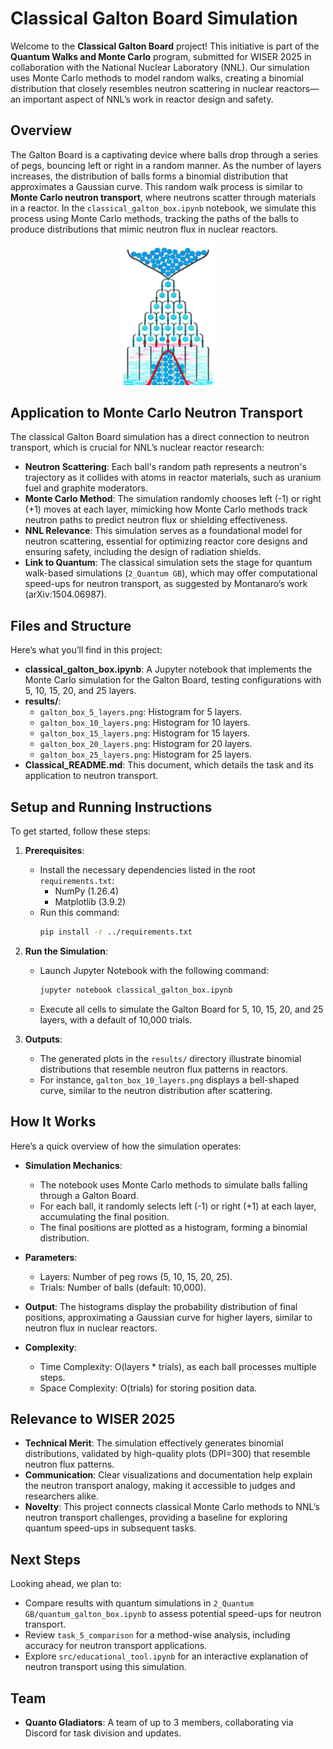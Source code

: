 # Classical Galton Board Simulation

Welcome to the **Classical Galton Board** project! This initiative is part of the **Quantum Walks and Monte Carlo** program, submitted for WISER 2025 in collaboration with the National Nuclear Laboratory (NNL). Our simulation uses Monte Carlo methods to model random walks, creating a binomial distribution that closely resembles neutron scattering in nuclear reactors—an important aspect of NNL’s work in reactor design and safety.

## Overview

The Galton Board is a captivating device where balls drop through a series of pegs, bouncing left or right in a random manner. As the number of layers increases, the distribution of balls forms a binomial distribution that approximates a Gaussian curve. This random walk process is similar to **Monte Carlo neutron transport**, where neutrons scatter through materials in a reactor. In the `classical_galton_box.ipynb` notebook, we simulate this process using Monte Carlo methods, tracking the paths of the balls to produce distributions that mimic neutron flux in nuclear reactors.

<p align="center">
  <img src="Classical_Galton_Box.jpg" alt="Classical Galton Board Simulation" style="width:30%; height:auto;">
</p>



## Application to Monte Carlo Neutron Transport

The classical Galton Board simulation has a direct connection to neutron transport, which is crucial for NNL’s nuclear reactor research:

- **Neutron Scattering**: Each ball's random path represents a neutron's trajectory as it collides with atoms in reactor materials, such as uranium fuel and graphite moderators.
- **Monte Carlo Method**: The simulation randomly chooses left (-1) or right (+1) moves at each layer, mimicking how Monte Carlo methods track neutron paths to predict neutron flux or shielding effectiveness.
- **NNL Relevance**: This simulation serves as a foundational model for neutron scattering, essential for optimizing reactor core designs and ensuring safety, including the design of radiation shields.
- **Link to Quantum**: The classical simulation sets the stage for quantum walk-based simulations (`2_Quantum GB`), which may offer computational speed-ups for neutron transport, as suggested by Montanaro’s work (arXiv:1504.06987).

## Files and Structure

Here’s what you’ll find in this project:

- **classical_galton_box.ipynb**: A Jupyter notebook that implements the Monte Carlo simulation for the Galton Board, testing configurations with 5, 10, 15, 20, and 25 layers.
- **results/**:
  - `galton_box_5_layers.png`: Histogram for 5 layers.
  - `galton_box_10_layers.png`: Histogram for 10 layers.
  - `galton_box_15_layers.png`: Histogram for 15 layers.
  - `galton_box_20_layers.png`: Histogram for 20 layers.
  - `galton_box_25_layers.png`: Histogram for 25 layers.
- **Classical_README.md**: This document, which details the task and its application to neutron transport.

## Setup and Running Instructions

To get started, follow these steps:

1. **Prerequisites**:
   - Install the necessary dependencies listed in the root `requirements.txt`:
     - NumPy (1.26.4)
     - Matplotlib (3.9.2)
   - Run this command:
     ```bash
     pip install -r ../requirements.txt
     ```

2. **Run the Simulation**:
   - Launch Jupyter Notebook with the following command:
     ```bash
     jupyter notebook classical_galton_box.ipynb
     ```
   - Execute all cells to simulate the Galton Board for 5, 10, 15, 20, and 25 layers, with a default of 10,000 trials.

3. **Outputs**:
   - The generated plots in the `results/` directory illustrate binomial distributions that resemble neutron flux patterns in reactors.
   - For instance, `galton_box_10_layers.png` displays a bell-shaped curve, similar to the neutron distribution after scattering.

## How It Works

Here’s a quick overview of how the simulation operates:

- **Simulation Mechanics**:
  - The notebook uses Monte Carlo methods to simulate balls falling through a Galton Board.
  - For each ball, it randomly selects left (-1) or right (+1) at each layer, accumulating the final position.
  - The final positions are plotted as a histogram, forming a binomial distribution.

- **Parameters**:
  - Layers: Number of peg rows (5, 10, 15, 20, 25).
  - Trials: Number of balls (default: 10,000).

- **Output**: The histograms display the probability distribution of final positions, approximating a Gaussian curve for higher layers, similar to neutron flux in nuclear reactors.

- **Complexity**:
  - Time Complexity: O(layers * trials), as each ball processes multiple steps.
  - Space Complexity: O(trials) for storing position data.

## Relevance to WISER 2025

- **Technical Merit**: The simulation effectively generates binomial distributions, validated by high-quality plots (DPI=300) that resemble neutron flux patterns.
- **Communication**: Clear visualizations and documentation help explain the neutron transport analogy, making it accessible to judges and researchers alike.
- **Novelty**: This project connects classical Monte Carlo methods to NNL’s neutron transport challenges, providing a baseline for exploring quantum speed-ups in subsequent tasks.

## Next Steps

Looking ahead, we plan to:

- Compare results with quantum simulations in `2_Quantum GB/quantum_galton_box.ipynb` to assess potential speed-ups for neutron transport.
- Review `task_5_comparison` for a method-wise analysis, including accuracy for neutron transport applications.
- Explore `src/educational_tool.ipynb` for an interactive explanation of neutron transport using this simulation.

## Team

- **Quanto Gladiators**: A team of up to 3 members, collaborating via Discord for task division and updates.

